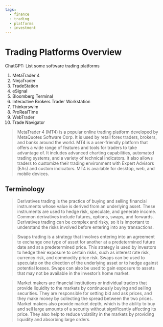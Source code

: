 ```yaml
---
tags:
  - finance
  - trading
  - platforms
  - investment
---
```





# Trading Platforms Overview

ChatGPT: List some software trading platforms

1. MetaTrader 4
2. NinjaTrader
3. TradeStation
4. eSignal
5. Bloomberg Terminal
6. Interactive Brokers Trader Workstation
7. Thinkorswim
8. ProRealTime
9. WebTrader
10. Trade Navigator

> MetaTrader 4 (MT4) is a popular online trading platform developed by MetaQuotes Software Corp. It is used by retail forex traders, brokers, and banks around the world. MT4 is a user-friendly platform that offers a wide range of features and tools for traders to take advantage of. It includes advanced charting capabilities, automated trading systems, and a variety of technical indicators. It also allows traders to customize their trading environment with Expert Advisors (EAs) and custom indicators. MT4 is available for desktop, web, and mobile devices.

## Terminology
> Derivatives trading is the practice of buying and selling financial instruments whose value is derived from an underlying asset. These instruments are used to hedge risk, speculate, and generate income. Common derivatives include futures, options, swaps, and forwards. Derivatives trading can be complex and risky, so it is important to understand the risks involved before entering into any transactions.

> Swaps trading is a strategy that involves entering into an agreement to exchange one type of asset for another at a predetermined future date and at a predetermined price. This strategy is used by investors to hedge their exposure to certain risks, such as interest rate risk, currency risk, and commodity price risk. Swaps can be used to speculate on the direction of the underlying asset or to hedge against potential losses. Swaps can also be used to gain exposure to assets that may not be available in the investor’s home market.

> Market makers are financial institutions or individual traders that provide liquidity to the markets by continuously buying and selling securities. They are responsible for setting bid and ask prices, and they make money by collecting the spread between the two prices. Market makers also provide market depth, which is the ability to buy and sell large amounts of a security without significantly affecting its price. They also help to reduce volatility in the markets by providing liquidity and absorbing large orders.

